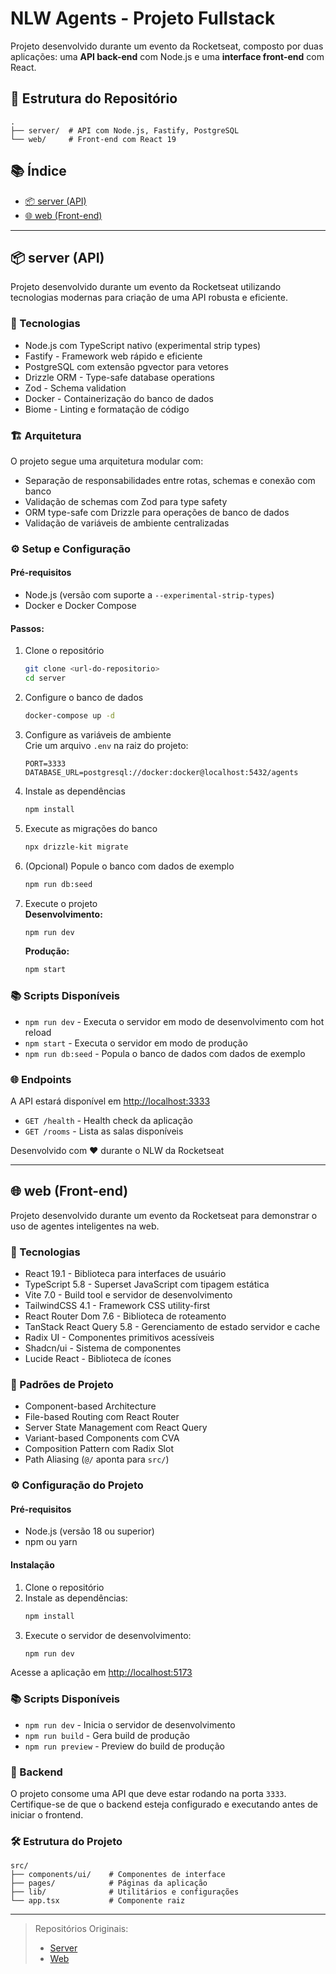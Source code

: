 # NLW Agents - Projeto Fullstack

Projeto desenvolvido durante um evento da Rocketseat, composto por duas aplicações: uma **API back-end** com Node.js e uma **interface front-end** com React.

## 📁 Estrutura do Repositório

```
.
├── server/  # API com Node.js, Fastify, PostgreSQL
└── web/     # Front-end com React 19
```

## 📚 Índice

- [📦 server (API)](#-server-api)
- [🌐 web (Front-end)](#-web-front-end)

---

## 📦 server (API)

Projeto desenvolvido durante um evento da Rocketseat utilizando tecnologias modernas para criação de uma API robusta e eficiente.

### 🚀 Tecnologias

- Node.js com TypeScript nativo (experimental strip types)  
- Fastify - Framework web rápido e eficiente  
- PostgreSQL com extensão pgvector para vetores  
- Drizzle ORM - Type-safe database operations  
- Zod - Schema validation  
- Docker - Containerização do banco de dados  
- Biome - Linting e formatação de código  

### 🏗️ Arquitetura

O projeto segue uma arquitetura modular com:

- Separação de responsabilidades entre rotas, schemas e conexão com banco  
- Validação de schemas com Zod para type safety  
- ORM type-safe com Drizzle para operações de banco de dados  
- Validação de variáveis de ambiente centralizadas  

### ⚙️ Setup e Configuração

#### Pré-requisitos

- Node.js (versão com suporte a `--experimental-strip-types`)
- Docker e Docker Compose

#### Passos:

1. Clone o repositório  
   ```bash
   git clone <url-do-repositorio>
   cd server
   ```

2. Configure o banco de dados  
   ```bash
   docker-compose up -d
   ```

3. Configure as variáveis de ambiente  
   Crie um arquivo `.env` na raiz do projeto:
   ```
   PORT=3333
   DATABASE_URL=postgresql://docker:docker@localhost:5432/agents
   ```

4. Instale as dependências  
   ```bash
   npm install
   ```

5. Execute as migrações do banco  
   ```bash
   npx drizzle-kit migrate
   ```

6. (Opcional) Popule o banco com dados de exemplo  
   ```bash
   npm run db:seed
   ```

7. Execute o projeto  
   **Desenvolvimento:**
   ```bash
   npm run dev
   ```
   **Produção:**
   ```bash
   npm start
   ```

### 📚 Scripts Disponíveis

- `npm run dev` - Executa o servidor em modo de desenvolvimento com hot reload  
- `npm start` - Executa o servidor em modo de produção  
- `npm run db:seed` - Popula o banco de dados com dados de exemplo  

### 🌐 Endpoints

A API estará disponível em [http://localhost:3333](http://localhost:3333)

- `GET /health` - Health check da aplicação  
- `GET /rooms` - Lista as salas disponíveis  

Desenvolvido com ❤️ durante o NLW da Rocketseat

---

## 🌐 web (Front-end)

Projeto desenvolvido durante um evento da Rocketseat para demonstrar o uso de agentes inteligentes na web.

### 🚀 Tecnologias

- React 19.1 - Biblioteca para interfaces de usuário  
- TypeScript 5.8 - Superset JavaScript com tipagem estática  
- Vite 7.0 - Build tool e servidor de desenvolvimento  
- TailwindCSS 4.1 - Framework CSS utility-first  
- React Router Dom 7.6 - Biblioteca de roteamento  
- TanStack React Query 5.8 - Gerenciamento de estado servidor e cache  
- Radix UI - Componentes primitivos acessíveis  
- Shadcn/ui - Sistema de componentes  
- Lucide React - Biblioteca de ícones  

### 📂 Padrões de Projeto

- Component-based Architecture  
- File-based Routing com React Router  
- Server State Management com React Query  
- Variant-based Components com CVA  
- Composition Pattern com Radix Slot  
- Path Aliasing (`@/` aponta para `src/`)  

### ⚙️ Configuração do Projeto

#### Pré-requisitos

- Node.js (versão 18 ou superior)  
- npm ou yarn  

#### Instalação

1. Clone o repositório  
2. Instale as dependências:  
   ```bash
   npm install
   ```
3. Execute o servidor de desenvolvimento:  
   ```bash
   npm run dev
   ```

Acesse a aplicação em [http://localhost:5173](http://localhost:5173)

### 📚 Scripts Disponíveis

- `npm run dev` - Inicia o servidor de desenvolvimento  
- `npm run build` - Gera build de produção  
- `npm run preview` - Preview do build de produção  

### 🔗 Backend

O projeto consome uma API que deve estar rodando na porta `3333`. Certifique-se de que o backend esteja configurado e executando antes de iniciar o frontend.

### 🛠️ Estrutura do Projeto

```
src/
├── components/ui/    # Componentes de interface
├── pages/            # Páginas da aplicação
├── lib/              # Utilitários e configurações
└── app.tsx           # Componente raiz
```

---

> Repositórios Originais:
> - [Server](https://github.com/rocketseat-education/nlw-agents-aulas-server)
> - [Web](https://github.com/rocketseat-education/nlw-agents-aulas-web)
